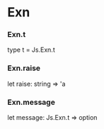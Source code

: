 # Exn




### Exn.t
  
type t = Js.Exn.t  


### Exn.raise
  
let raise: string => 'a  


### Exn.message
  
let message: Js.Exn.t => option<string>  

